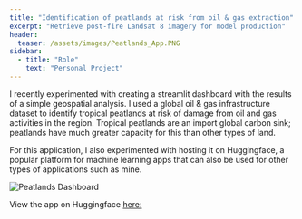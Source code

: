 ```yaml
---
title: "Identification of peatlands at risk from oil & gas extraction"
excerpt: "Retrieve post-fire Landsat 8 imagery for model production"
header:
  teaser: /assets/images/Peatlands_App.PNG
sidebar:
  - title: "Role"
    text: "Personal Project"
---
```


I recently experimented with creating a streamlit dashboard with the results of a simple geospatial analysis. I used a global oil & gas infrastructure dataset to identify tropical peatlands at risk of damage from oil and gas activities in the region. Tropical peatlands are an import global carbon sink; peatlands have much greater capacity for this than other types of land. 

For this application, I also experimented with hosting it on Huggingface, a popular platform for machine learning apps that can also be used for other types of applications such as mine.

![Peatlands Dashboard](/assets/images/Peatlands_App.PNG)

View the app on Huggingface [here:](https://huggingface.co/spaces/kperham/peatlandsinperil)
